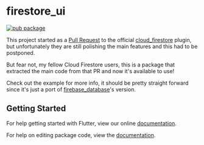 # firestore_ui

[![pub package](https://img.shields.io/pub/v/firestore_ui.svg)](https://pub.dartlang.org/packages/firestore_ui)

This project started as a [Pull Request](https://github.com/flutter/plugins/pull/757) to the official [cloud_firestore](https://pub.dartlang.org/packages/cloud_firestore) plugin, but unfortunately they are still polishing the main features and this had to be postponed.

But fear not, my fellow Cloud Firestore users, this is a package that extracted the main code from that PR and now it's available to use!

Check out the example for more info, it should be pretty straight forward since it's just a port of [firebase_database](https://pub.dartlang.org/packages/firebase_database)'s version.

## Getting Started

For help getting started with Flutter, view our online [documentation](https://flutter.io/).

For help on editing package code, view the [documentation](https://flutter.io/developing-packages/).
